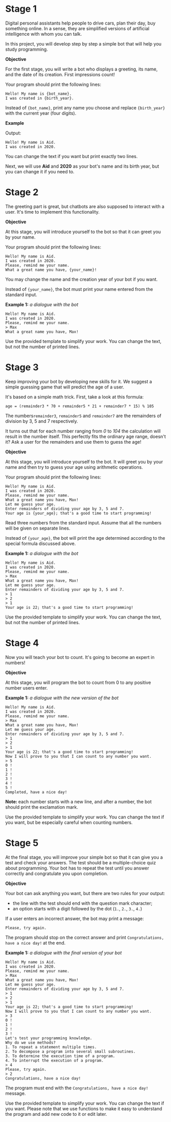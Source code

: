<html><body>

<h1>Stage 1</h1>

<p>Digital personal assistants help people to drive cars, plan their day, buy something online. In a sense, they are simplified versions of artificial intelligence with whom you can talk.</p>
<p>In this project, you will develop step by step a simple bot that will help you study programming.</p>
<p><strong>Objective</strong></p>
<p>For the first stage, you will write a bot who displays a greeting, its name, and the date of its creation. First impressions count!</p>
<p>Your program should print the following lines:</p>
<pre><code class="language-no-highlight">Hello! My name is {bot_name}.
I was created in {birth_year}.</code></pre>
<p>Instead of <code class="java">{bot_name}</code>, print any name you choose and replace <code class="java">{birth_year}</code> with the current year (four digits).</p>
<p><strong>Example</strong></p>
<p>Output:</p>
<pre><code class="language-no-highlight">Hello! My name is Aid.
I was created in 2020.</code></pre>
<p>You can change the text if you want but print exactly two lines.</p>
<p>Next, we will use <strong>Aid</strong> and <strong>2020</strong> as your bot's name and its birth year, but you can change it if you need to.</p></body></html>


<h1>Stage 2</h1>
<p>The greeting part is great, but chatbots are also supposed to interact with a user. It's time to implement this functionality.</p>
<p><strong>Objective</strong></p>

<p>At this stage, you will introduce yourself to the bot so that it can greet you by your name.</p>
<p>Your program should print the following lines:</p>
<pre><code class="language-no-highlight">Hello! My name is Aid.
I was created in 2020.
Please, remind me your name.
What a great name you have, {your_name}!</code></pre>
<p>You may change the name and the creation year of your bot if you want.</p>
<p>Instead of <code class="java">{your_name}</code>, the bot must print your name entered from the standard input.</p>

<p><strong>Example 1:</strong> <em>a dialogue with the bot</em></p>
<pre><code class="language-no-highlight">Hello! My name is Aid.
I was created in 2020.
Please, remind me your name.
&gt; Max
What a great name you have, Max!</code></pre>
<p>Use the provided template to simplify your work. You can change the text, but not the number of printed lines.</p></body></html>

<h1>Stage 3</h1>
<p>Keep improving your bot by developing new skills for it. We suggest a simple guessing game that will predict the age of a user.</p>
<p>It's based on a simple math trick. First, take a look at this formula:</p>
<pre><code class="java">age = (remainder3 * 70 + remainder5 * 21 + remainder7 * 15) % 105</code></pre>
<p>The numbers<code class="java">remainder3</code>, <code class="java">remainder5</code> and <code class="java">remainder7</code> are the remainders of division by 3, 5 and 7 respectively.</p>
<p>It turns out that for each number ranging from <em>0</em> to <em>104</em> the calculation will result in the number itself. This perfectly fits the ordinary age range, doesn't it? Ask a user for the remainders and use them to guess the age!</p>
<p><strong>Objective</strong></p>
<p>At this stage, you will introduce yourself to the bot. It will greet you by your name and then try to guess your age using arithmetic operations.</p>
<p>Your program should print the following lines:</p>
<pre><code class="language-no-highlight">Hello! My name is Aid.
I was created in 2020.
Please, remind me your name.
What a great name you have, Max!
Let me guess your age.
Enter remainders of dividing your age by 3, 5 and 7.
Your age is {your_age}; that's a good time to start programming!</code></pre>
<p>Read three numbers from the standard input. Assume that all the numbers will be given on separate lines.</p>
<p>Instead of <code class="java">{your_age}</code>, the bot will print the age determined according to the special formula discussed above.</p>

<p><strong>Example 1:</strong> <em>a dialogue with the bot</em></p>
<pre><code class="language-no-highlight">Hello! My name is Aid.
I was created in 2020.
Please, remind me your name.
&gt; Max
What a great name you have, Max!
Let me guess your age.
Enter remainders of dividing your age by 3, 5 and 7.
&gt; 1
&gt; 2
&gt; 1
Your age is 22; that's a good time to start programming!</code></pre>
<p>Use the provided template to simplify your work. You can change the text, but not the number of printed lines.</p></body></html>


<h1>Stage 4</h1>
<p>Now you will teach your bot to count. It's going to become an expert in numbers!</p>
<p><strong>Objective</strong></p>
<p>At this stage, you will program the bot to count from 0 to any positive number users enter.</p>

<p><strong>Example 1:</strong> <em>a dialogue with the new version of the bot</em></p>
<pre><code class="language-no-highlight">Hello! My name is Aid.
I was created in 2020.
Please, remind me your name.
&gt; Max
What a great name you have, Max!
Let me guess your age.
Enter remainders of dividing your age by 3, 5 and 7.
&gt; 1
&gt; 2
&gt; 1
Your age is 22; that's a good time to start programming!
Now I will prove to you that I can count to any number you want.
&gt; 5
0 !
1 !
2 !
3 !
4 !
5 !
Completed, have a nice day!</code></pre>
<p><strong>Note: </strong>each number starts with a new line, and after a number, the bot should print the exclamation mark.</p>
<p>Use the provided template to simplify your work. You can change the text if you want, but be especially careful when counting numbers.</p></body></html>

<h1>Stage 5</h1>
<p>At the final stage, you will improve your simple bot so that it can give you a test and check your answers. The test should be a multiple-choice quiz about programming. Your bot has to repeat the test until you answer correctly and congratulate you upon completion.</p>
<p><strong>Objective</strong></p>
<p>Your bot can ask anything you want, but there are two rules for your output:</p>
<ul>
<li>the line with the test should end with the question mark character;</li>
<li>an option starts with a digit followed by the dot (<code class="java">1.</code>, <code class="java">2.</code>, <code class="java">3.</code>, <code class="java">4.</code>)</li>
</ul>
<p>If a user enters an incorrect answer, the bot may print a message:</p>
<pre><code class="language-no-highlight">Please, try again.</code></pre>
<p>The program should stop on the correct answer and print <code class="java">Congratulations, have a nice day!</code><strong> </strong>at the end.</p>

<p><strong>Example 1:</strong> <em>a dialogue with the final version of your bot</em></p>
<pre><code class="language-no-highlight">Hello! My name is Aid.
I was created in 2020.
Please, remind me your name.
&gt; Max
What a great name you have, Max!
Let me guess your age.
Enter remainders of dividing your age by 3, 5 and 7.
&gt; 1
&gt; 2
&gt; 1
Your age is 22; that's a good time to start programming!
Now I will prove to you that I can count to any number you want.
&gt; 3
0 !
1 !
2 !
3 !
Let's test your programming knowledge.
Why do we use methods?
1. To repeat a statement multiple times.
2. To decompose a program into several small subroutines.
3. To determine the execution time of a program.
4. To interrupt the execution of a program.
&gt; 4
Please, try again.
&gt; 2
Congratulations, have a nice day!</code></pre>
<p>The program must end with the <code class="java">Congratulations, have a nice day!</code><strong> </strong>message.</p>
<p>Use the provided template to simplify your work. You can change the text if you want. Please note that we use functions to make it easy to understand the program and add new code to it or edit later.</p></body></html>